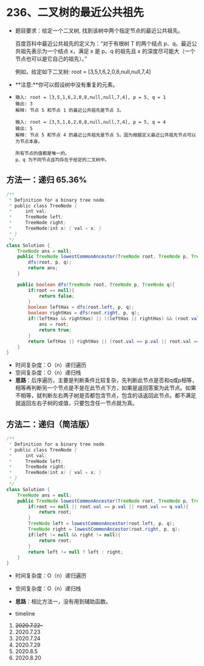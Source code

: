 # 236、二叉树的最近公共祖先

- 题目要求：给定一个二叉树, 找到该树中两个指定节点的最近公共祖先。

  百度百科中最近公共祖先的定义为：“对于有根树 T 的两个结点 p、q，最近公共祖先表示为一个结点 x，满足 x 是 p、q 的祖先且 x 的深度尽可能大（一个节点也可以是它自己的祖先）。”

  例如，给定如下二叉树:  root = [3,5,1,6,2,0,8,null,null,7,4]

  

- **注意:**你可以假设树中没有重复的元素。

- ```
  输入: root = [3,5,1,6,2,0,8,null,null,7,4], p = 5, q = 1
  输出: 3
  解释: 节点 5 和节点 1 的最近公共祖先是节点 3。
  
  输入: root = [3,5,1,6,2,0,8,null,null,7,4], p = 5, q = 4
  输出: 5
  解释: 节点 5 和节点 4 的最近公共祖先是节点 5。因为根据定义最近公共祖先节点可以为节点本身。
  
  所有节点的值都是唯一的。
  p、q 为不同节点且均存在于给定的二叉树中。
  ```



## 方法一：递归 65.36%

```java
/**
 * Definition for a binary tree node.
 * public class TreeNode {
 *     int val;
 *     TreeNode left;
 *     TreeNode right;
 *     TreeNode(int x) { val = x; }
 * }
 */
class Solution {
    TreeNode ans = null;
    public TreeNode lowestCommonAncestor(TreeNode root, TreeNode p, TreeNode q) {
        dfs(root, p, q);
        return ans;
    }

    public boolean dfs(TreeNode root, TreeNode p, TreeNode q){
        if(root == null){
            return false;
        }
        boolean leftHas = dfs(root.left, p, q);
        boolean rightHas = dfs(root.right, p, q);
        if((leftHas && rightHas) || ((leftHas || rightHas) && (root.val == p.val || root.val == q.val))){
            ans = root;
            return true;
        }
        return leftHas || rightHas || (root.val == p.val || root.val == q.val);
    }
}
```

- 时间复杂度：O（n）递归遍历
- 空间复杂度：O（n）递归栈
- **思路**：后序遍历，主要是判断条件比较复杂，先判断此节点是否和q或p相等，相等再判断另一个节点是不是在此节点下方，如果是返回答案为此节点。如果不相等，就判断左右两子树是否都包含节点，包含的话返回此节点。都不满足就返回左右子树的或值，只要包含任一节点就为真。

## 方法二：递归（简洁版）

```java
/**
 * Definition for a binary tree node.
 * public class TreeNode {
 *     int val;
 *     TreeNode left;
 *     TreeNode right;
 *     TreeNode(int x) { val = x; }
 * }
 */
class Solution {
    TreeNode ans = null;
    public TreeNode lowestCommonAncestor(TreeNode root, TreeNode p, TreeNode q) {
        if(root == null || root.val == p.val || root.val == q.val){
            return root;
        }
        TreeNode left = lowestCommonAncestor(root.left, p, q);
        TreeNode right = lowestCommonAncestor(root.right, p, q);
        if(left != null && right != null){
            return root;
        }
        return left != null ? left : right;
    }
}
```

- 时间复杂度：O（n）递归遍历
- 空间复杂度：O（n）递归栈
- **思路**：相比方法一，没有用到辅助函数。



- timeline

1. ~~2020.7.22-~~
2. 2020.7.23
3. 2020.7.24
4. 2020.7.29
5. 2020.8.5
6. 2020.8.20